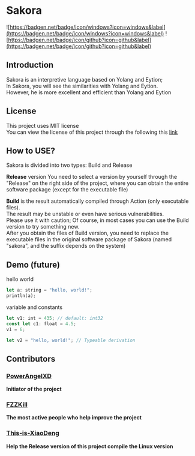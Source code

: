 # Sakora
![https://badgen.net/badge/icon/windows?icon=windows&label](https://badgen.net/badge/icon/windows?icon=windows&label)
![https://badgen.net/badge/icon/github?icon=github&label](https://badgen.net/badge/icon/github?icon=github&label)

## Introduction
Sakora is an interpretive language based on Yolang and Eytion;  
In Sakora, you will see the similarities with Yolang and Eytion.  
However, he is more excellent and efficient than Yolang and Eytion

## License
This project uses MIT license  
You can view the license of this project through the following this [link](LICENSE)

## How to USE?
Sakora is divided into two types: Build and Release  

**Release** version You need to select a version by yourself through the "Release" on the right side of the project, where you can obtain the entire software package (except for the executable file)  

**Build** is the result automatically compiled through Action (only executable files).  
The result may be unstable or even have serious vulnerabilities.  
Please use it with caution; 
Of course, in most cases you can use the Build version to try something new.  
After you obtain the files of Build version, you need to replace the executable files in the original software package of Sakora (named "sakora", and the suffix depends on the system)

## Demo (future)
hello world
```rust
let a: string = "hello, world!";
println(a);
```
variable and constants
```rust
let v1: int = 435; // default: int32
const let c1: float = 4.5;
v1 = 6;

let v2 = "hello, world!"; // Typeable derivation
```

## Contributors
### [**PowerAngelXD**](https://github.com/PowerAngelXD)  
**Initiator of the project**  
### [**FZZKill**](https://github.com/FZZkill)  
**The most active people who help improve the project**
### [**This-is-XiaoDeng**](https://github.com/This-is-XiaoDeng) 
**Help the Release version of this project compile the Linux version**